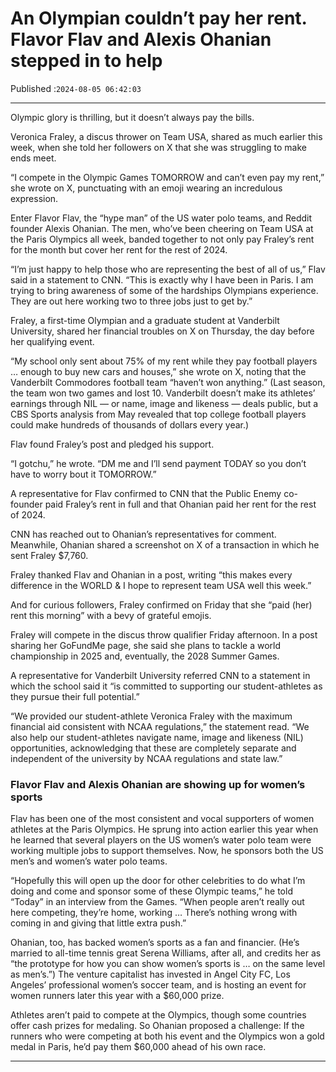 # An Olympian couldn’t pay her rent. Flavor Flav and Alexis Ohanian stepped in to help

Published :`2024-08-05 06:42:03`

---

Olympic glory is thrilling, but it doesn’t always pay the bills.

Veronica Fraley, a discus thrower on Team USA, shared as much earlier this week, when she told her followers on X that she was struggling to make ends meet.

“I compete in the Olympic Games TOMORROW and can’t even pay my rent,” she wrote on X, punctuating with an emoji wearing an incredulous expression.

Enter Flavor Flav, the “hype man” of the US water polo teams, and Reddit founder Alexis Ohanian. The men, who’ve been cheering on Team USA at the Paris Olympics all week, banded together to not only pay Fraley’s rent for the month but cover her rent for the rest of 2024.

“I’m just happy to help those who are representing the best of all of us,” Flav said in a statement to CNN. “This is exactly why I have been in Paris. I am trying to bring awareness of some of the hardships Olympians experience. They are out here working two to three jobs just to get by.”

Fraley, a first-time Olympian and a graduate student at Vanderbilt University, shared her financial troubles on X on Thursday, the day before her qualifying event.

“My school only sent about 75% of my rent while they pay football players … enough to buy new cars and houses,” she wrote on X, noting that the Vanderbilt Commodores football team “haven’t won anything.” (Last season, the team won two games and lost 10. Vanderbilt doesn’t make its athletes’ earnings through NIL — or name, image and likeness — deals public, but a CBS Sports analysis from May revealed that top college football players could make hundreds of thousands of dollars every year.)

Flav found Fraley’s post and pledged his support.

“I gotchu,” he wrote. “DM me and I’ll send payment TODAY so you don’t have to worry bout it TOMORROW.”

A representative for Flav confirmed to CNN that the Public Enemy co-founder paid Fraley’s rent in full and that Ohanian paid her rent for the rest of 2024.

CNN has reached out to Ohanian’s representatives for comment. Meanwhile, Ohanian shared a screenshot on X of a transaction in which he sent Fraley $7,760.

Fraley thanked Flav and Ohanian in a post, writing “​​this makes every difference in the WORLD & I hope to represent team USA well this week.”

And for curious followers, Fraley confirmed on Friday that she “paid (her) rent this morning” with a bevy of grateful emojis.

Fraley will compete in the discus throw qualifier Friday afternoon. In a post sharing her GoFundMe page, she said she plans to tackle a world championship in 2025 and, eventually, the 2028 Summer Games.

A representative for Vanderbilt University referred CNN to a statement in which the school said it “is committed to supporting our student-athletes as they pursue their full potential.”

“We provided our student-athlete Veronica Fraley with the maximum financial aid consistent with NCAA regulations,” the statement read. “We also help our student-athletes navigate name, image and likeness (NIL) opportunities, acknowledging that these are completely separate and independent of the university by NCAA regulations and state law.”

### Flavor Flav and Alexis Ohanian are showing up for women’s sports

Flav has been one of the most consistent and vocal supporters of women athletes at the Paris Olympics. He sprung into action earlier this year when he learned that several players on the US women’s water polo team were working multiple jobs to support themselves. Now, he sponsors both the US men’s and women’s water polo teams.

“Hopefully this will open up the door for other celebrities to do what I’m doing and come and sponsor some of these Olympic teams,” he told “Today” in an interview from the Games. “When people aren’t really out here competing, they’re home, working … There’s nothing wrong with coming in and giving that little extra push.”

Ohanian, too, has backed women’s sports as a fan and financier. (He’s married to all-time tennis great Serena Williams, after all, and credits her as “the prototype for how you can show women’s sports is … on the same level as men’s.”) The venture capitalist has invested in Angel City FC, Los Angeles’ professional women’s soccer team, and is hosting an event for women runners later this year with a $60,000 prize.

Athletes aren’t paid to compete at the Olympics, though some countries offer cash prizes for medaling. So Ohanian proposed a challenge: If the runners who were competing at both his event and the Olympics won a gold medal in Paris, he’d pay them $60,000 ahead of his own race.

---

